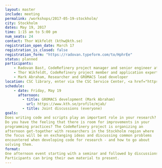 ```yaml
---
layout: master
include: meeting
permalink: /workshops/2017-05-19-stockholm/
city: Stockholm
dates: May 19, 2017
time: 1:15 am to 5:00 pm
num_seats: 24
contact: Thor Wikfeldt (kthw@kth.se)
registration_open_date: March 17
registration_is_closed: false
registration_form: "https://radovan.typeform.com/to/HphrEe"
status: planned
participants:
    - Radovan Bast, CodeRefinery project manager and senior engineer at UiT, Norway
    - Thor Wikfeldt, CodeRefinery project member and application expert at PDC, Stockholm
    - Mark Abraham, Researcher and GROMACS lead developer
location: CSC library, enter via the CSC Service Center, <a href="https://goo.gl/ZAvu2O" target="_blank">Lindstedtsvägen 3, 4:th floor, KTH Campus</a>. 
schedule:
    - date: Friday, May 19
      afternoon:
        - title: GROMACS development (Mark Abraham)
          url: https://www.kth.se/profile/mjab/
        - title: Joint discussions (everyone)
goals:
Does writing code and scripts play an important role in your research?
Do you have the feeling that there is room for improvements in your
programming practices? The CodeRefinery project is organizing an
afternoon get-together with researchers in the Stockholm region where
the focus will be on exchanging ideas and discussing common problems
encountered when developing code for research - and how to go about
solving them.
format:
One afternoon event starting with a seminar and followed by discussions.
Participants can bring their own material to present.
---
```

